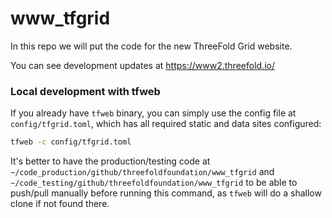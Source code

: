 # www_tfgrid
In this repo we will put the code for the new ThreeFold Grid website.

You can see development updates at
https://www2.threefold.io/



### Local development with tfweb

If you already have `tfweb` binary, you can simply use the config file at `config/tfgrid.toml`, which has all required static and data sites configured:

```bash
tfweb -c config/tfgrid.toml
```

It's better to have the production/testing code at `~/code_production/github/threefoldfoundation/www_tfgrid` and `~/code_testing/github/threefoldfoundation/www_tfgrid` to be able to push/pull manually before running this command, as `tfweb` will do a shallow clone if not found there.
